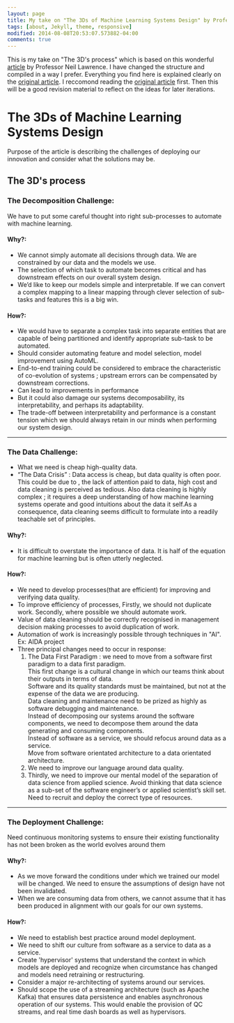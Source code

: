 ```yaml
---
layout: page
title: My take on "The 3Ds of Machine Learning Systems Design" by Professor Neil Lawrence
tags: [about, Jekyll, theme, responsive]
modified: 2014-08-08T20:53:07.573882-04:00
comments: true
---
```


This is my take on "The 3D's process" which is based on this wonderful [article](http://inverseprobability.com/2018/11/05/the-3ds-of-machine-learning-systems-design#fnref5) by Professor Neil Lawrence. I have changed the structure and compiled in a way I prefer. Everything you find here is explained clearly on the [original article](http://inverseprobability.com/2018/11/05/the-3ds-of-machine-learning-systems-design#fnref5). I reccomond reading the <a href="http://inverseprobability.com/2018/11/05/the-3ds-of-machine-learning-systems-design#fnref5">original article</a> first. Then this will be a good revision material to reflect on the ideas for later iterations.
# The 3Ds of Machine Learning Systems Design
Purpose of the article is describing the challenges of deploying our innovation and consider what the solutions may be.

## The 3D's process
### The Decomposition Challenge: 
We have to put some careful thought into right sub-processes to automate with machine learning.  
#### Why?:  
* We cannot simply automate all decisions through data. We are constrained by our data and the models we use.
* The selection of which task to automate becomes critical and has downstream effects on our overall system design.
* We’d like to keep our models simple and interpretable. If we can convert a complex mapping to a linear mapping through clever selection of sub-tasks and features this is a big win.
		
#### How?:
* We would have to separate a complex task into separate entities that are capable of being partitioned and identify appropriate sub-task to be automated.
* Should consider automating feature and model selection, model improvement using AutoML.
* End-to-end training could be considered to embrace the characteristic of co-evolution of systems ; upstream errors can be compensated by downstream corrections.
 * Can lead to improvements in performance
 * But it could also damage our systems decomposability, its interpretability, and perhaps its adaptability.
 * The trade-off between interpretability and performance is a constant tension which we should always retain in our minds when performing our system design.  

----

### The Data Challenge:
* What we need is cheap high-quality data. 
* “The Data Crisis” : Data access is cheap, but data quality is often poor. This could be due to , the lack of attention paid to data, high cost and data cleaning is perceived as tedious. Also data cleaning is highly complex ; it requires a deep understanding of how machine learning systems operate and good intuitions about the data it self.As a consequence, data cleaning seems difficult to formulate into a readily teachable set of principles.
		
#### Why?:
* It is difficult to overstate the importance of data. It is half of the equation for machine learning but is often utterly neglected.
		
#### How?:
* We need to develop processes(that are efficient) for improving and verifying data quality.
* To improve efficiency of processes, Firstly, we should not duplicate work. Secondly, where possible we should automate work.
* Value of data cleaning should be correctly recognised in management decision making processes to avoid duplication of work.
* Automation of work is increasingly possible through techniques in "AI". Ex: AIDA project
* Three principal changes need to occur in response:
  1. The Data First Paradigm : we need to move from a software first paradigm to a data first paradigm.  
  This first change is a cultural change in which our teams think about their outputs in terms of data.  
  Software and its quality standards must be maintained, but not at the expense of the data we are producing.  
  Data cleaning and maintenance need to be prized as highly as software debugging and maintenance.  
  Instead of decomposing our systems around the software components, we need to decompose them around the data generating and consuming components.  
  Instead of software as a service, we should refocus around data as a service.  
  Move from software orientated architecture to a data orientated architecture.  
  1. We need to improve our language around data quality.
  1. Thirdly, we need to improve our mental model of the separation of data science from applied science.
  Avoid thinking that data science as a sub-set of the software engineer’s or applied scientist’s skill set.
  Need to recruit and deploy the correct type of resources.  

----

### The Deployment Challenge:
Need continuous monitoring systems to ensure their existing functionality has not been broken as the world evolves around them
		
#### Why?:
* As we move forward the conditions under which we trained our model will be changed. We need to ensure the assumptions of design have not been invalidated.
* When we are consuming data from others, we cannot assume that it has been produced in alignment with our goals for our own systems.
			
#### How?:
* We need to establish best practice around model deployment.
* We need to shift our culture from software as a service to data as a service.
* Create 'hypervisor' systems that understand the context in which models are deployed and recognize when circumstance has changed and models need retraining or restructuring.
* Consider a major re-architecting of systems around our services.
* Should scope the use of a streaming architecture (such as Apache Kafka) that ensures data persistence and enables asynchronous operation of our systems. This would enable the provision of QC streams, and real time dash boards as well as hypervisors.

